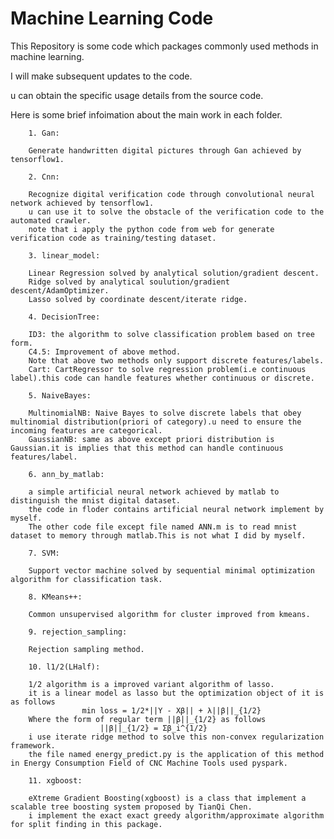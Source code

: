 # Machine Learning Code

This Repository is some code which packages commonly used methods in machine learning.

I will make subsequent updates to the code.

u can obtain the specific usage details from the source code.

Here is some brief infoimation about the main work in each folder.

        1. Gan:

        Generate handwritten digital pictures through Gan achieved by tensorflow1.

        2. Cnn:

        Recognize digital verification code through convolutional neural network achieved by tensorflow1.
        u can use it to solve the obstacle of the verification code to the automated crawler.
        note that i apply the python code from web for generate verification code as training/testing dataset.
  
        3. linear_model:

        Linear Regression solved by analytical solution/gradient descent.
        Ridge solved by analytical soulution/gradient descent/AdamOptimizer.
        Lasso solved by coordinate descent/iterate ridge.

        4. DecisionTree:

        ID3: the algorithm to solve classification problem based on tree form.
        C4.5: Improvement of above method.
        Note that above two methods only support discrete features/labels.
        Cart: CartRegressor to solve regression problem(i.e continuous label).this code can handle features whether continuous or discrete.
  
        5. NaiveBayes:

        MultinomialNB: Naive Bayes to solve discrete labels that obey multinomial distribution(priori of category).u need to ensure the incoming features are categorical.
        GaussianNB: same as above except priori distribution is Gaussian.it is implies that this method can handle continuous features/label.

        6. ann_by_matlab:

        a simple artificial neural network achieved by matlab to distinguish the mnist digital dataset.
        the code in floder contains artificial neural network implement by myself.
        The other code file except file named ANN.m is to read mnist dataset to memory through matlab.This is not what I did by myself.

        7. SVM:

        Support vector machine solved by sequential minimal optimization algorithm for classification task.

        8. KMeans++:

        Common unsupervised algorithm for cluster improved from kmeans.
    
        9. rejection_sampling:

        Rejection sampling method.
  
        10. l1/2(LHalf):

        1/2 algorithm is a improved variant algorithm of lasso.
        it is a linear model as lasso but the optimization object of it is as follows
                    min loss = 1/2*||Y - Xβ|| + λ||β||_{1/2}         
        Where the form of regular term ||β||_{1/2} as follows
                        ||β||_{1/2} = Σβ_i^{1/2}             
        i use iterate ridge method to solve this non-convex regularization framework.
        the file named energy_predict.py is the application of this method in Energy Consumption Field of CNC Machine Tools used pyspark.

        11. xgboost:

        eXtreme Gradient Boosting(xgboost) is a class that implement a scalable tree boosting system proposed by TianQi Chen.
        i implement the exact exact greedy algorithm/approximate algorithm for split finding in this package.
    
 
